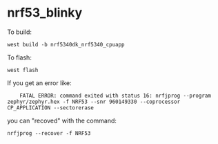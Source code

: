 # nrf53_blinky

To build:
```
west build -b nrf5340dk_nrf5340_cpuapp
```

To flash:
```
west flash
```

If you get an error like:
```
    FATAL ERROR: command exited with status 16: nrfjprog --program zephyr/zephyr.hex -f NRF53 --snr 960149330 --coprocessor CP_APPLICATION --sectorerase
```

you can "recoved" with the command:
```
nrfjprog --recover -f NRF53 
```
